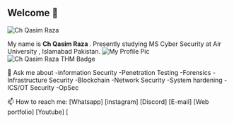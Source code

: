 ## Welcome 👋

![Ch Qasim Raza](https://github.com/user-attachments/assets/774ff942-c96e-44a1-b461-0889e38d42bc)

My name is <b>Ch Qasim Raza </b> . Presently studying MS Cyber Security at Air University , Islamabad Pakistan.
![My Profile Pic](https://drive.google.com/drive/u/0/folders/13WX4j3lcXpKleKd_5h-pZzhO41nb4xpN)
<img src="https://tryhackme-badges.s3.amazonaws.com/skyscanner4u.png" alt="Ch Qasim Raza THM Badge" />

💬 Ask me about 
-information Security
-Penetration Testing
-Forensics
-Infrastructure Security
-Blockchain
-Network Security
-System hardening
-ICS/OT Security
-OpSec

📫 How to reach me:
[Whatsapp]
[instagram]
[Discord]
[E-mail]
[Web portfolio]
[Youtube]
[
<!--
**skyscanner4u/skyscanner4u** is a ✨ _special_ ✨ repository because its `README.md` (this file) appears on your GitHub profile.

Here are some ideas to get you started:

- 🔭 I’m currently working on ...
- 🌱 I’m currently learning ...
- 👯 I’m looking to collaborate on ...
- 🤔 I’m looking for help with ...
- 💬 Ask me about ...
- 📫 How to reach me: ...
- 😄 Pronouns: ...
- ⚡ Fun fact: ...
-->
